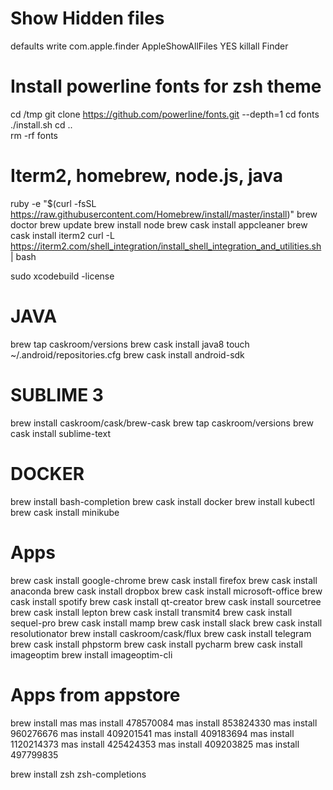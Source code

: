 # Show Hidden files
defaults write com.apple.finder AppleShowAllFiles YES
killall Finder

# Install powerline fonts for zsh theme
cd /tmp
git clone https://github.com/powerline/fonts.git --depth=1
cd fonts
./install.sh
cd ..\
rm -rf fonts

# Iterm2, homebrew, node.js, java

ruby -e "$(curl -fsSL https://raw.githubusercontent.com/Homebrew/install/master/install)"
brew doctor
brew update
brew install node
brew cask install appcleaner
brew cask install iterm2
curl -L https://iterm2.com/shell_integration/install_shell_integration_and_utilities.sh | bash

sudo xcodebuild -license

# JAVA
brew tap caskroom/versions
brew cask install java8
touch ~/.android/repositories.cfg
brew cask install android-sdk

# SUBLIME 3
brew install caskroom/cask/brew-cask
brew tap caskroom/versions
brew cask install sublime-text

# DOCKER 

brew install bash-completion
brew cask install docker
brew install kubectl
brew cask install minikube

# Apps
brew cask install google-chrome
brew cask install firefox
brew cask install anaconda
brew cask install dropbox
brew cask install microsoft-office
brew cask install spotify
brew cask install qt-creator
brew cask install sourcetree
brew cask install lepton
brew cask install transmit4
brew cask install sequel-pro
brew cask install mamp
brew cask install slack
brew cask install resolutionator
brew install caskroom/cask/flux
brew cask install telegram
brew cask install phpstorm
brew cask install pycharm
brew cask install imageoptim
brew install imageoptim-cli

# Apps from appstore
brew install mas
mas install 478570084
mas install 853824330
mas install 960276676
mas install 409201541
mas install 409183694
mas install 1120214373
mas install 425424353
mas install 409203825
mas install 497799835

brew install zsh zsh-completions